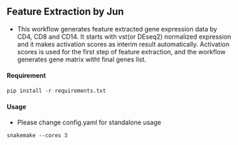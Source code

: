 ## Feature Extraction by Jun
* This workflow generates feature extracted gene expression data by CD4, CD8 and CD14. It starts with vst(or DEseq2) normalized expression and it makes activation scores as interim result automatically. Activation scores is used for the first step of feature extraction, and the workflow generates gene matrix witht final genes list.

#### Requirement
```shell
pip install -r requirements.txt
```

#### Usage
* Please change config.yaml for standalone usage

```shell
snakemake --cores 3
```